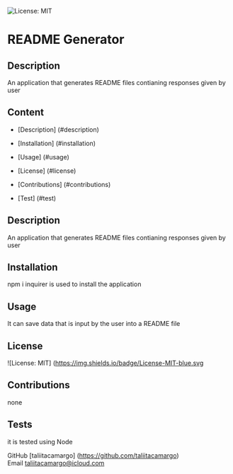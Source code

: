 
  ![License: MIT](https://img.shields.io/badge/License-MIT-blue.svg)

  # README Generator


  ## Description 
  An application that generates README files contianing responses given by user


  ## Content
  - [Description] (#description)
  
  - [Installation] (#installation)
 
  - [Usage] (#usage)
  
  - [License] (#license)
 
  - [Contributions] (#contributions)

  - [Test] (#test)




  ## Description 
  An application that generates README files contianing responses given by user

  ## Installation
  npm i inquirer is used to install the application
  
  ## Usage 
  It can save data that is input by the user into a README file

  ## License
  ![License: MIT] (https://img.shields.io/badge/License-MIT-blue.svg

  ## Contributions
  none

  ## Tests
  it is tested using Node


  GitHub
  [taliitacamargo] (https://github.com/taliitacamargo)
  <br>
  Email
  taliitacamargo@icloud.com
  
